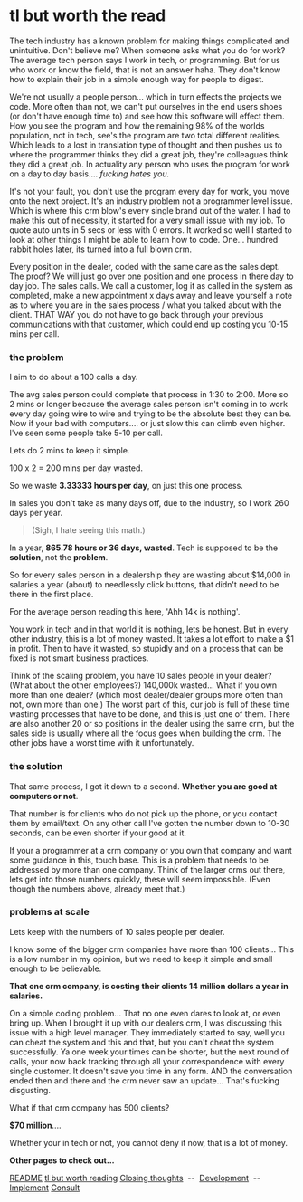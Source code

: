 # tl but worth the read

The tech industry has a known problem for making things complicated and unintuitive. Don't believe me? When someone asks what you do for work? The average tech person says I work in tech, or programming. But for us who work or know the field, that is not an answer haha. They don't know how to explain their job in a simple enough way for people to digest.

We're not usually a people person... which in turn effects the projects we code. More often than not, we can't put ourselves in the end users shoes (or don't have enough time to) and see how this software will effect them. How you see the program and how the remaining 98% of the worlds population, not in tech, see's the program are two total different realities. Which leads to a lost in translation type of thought and then pushes us to where the programmer thinks they did a great job, they're colleagues think they did a great job. In actuality any person who uses the program for work on a day to day basis.... _fucking hates you._

It's not your fault, you don't use the program every day for work, you move onto the next project. It's an industry problem not a programmer level issue. Which is where this crm blow's every single brand out of the water. I had to make this out of necessity, it started for a very small issue with my job. To quote auto units in 5 secs or less with 0 errors. It worked so well I started to look at other things I might be able to learn how to code. One... hundred rabbit holes later, its turned into a full blown crm.

Every position in the dealer, coded with the same care as the sales dept. The proof? We will just go over one position and one process in there day to day job. The sales calls. We call a customer, log it as called in the system as completed, make a new appointment x days away and leave yourself a note as to where you are in the sales process / what you talked about with the client. THAT WAY you do not have to go back through your previous communications with that customer, which could end up costing you 10-15 mins per call.

### the problem

I aim to do about a 100 calls a day.

The avg sales person could complete that process in 1:30 to 2:00. More so 2 mins or longer because the average sales person isn't coming in to work every day going wire to wire and trying to be the absolute best they can be. Now if your bad with computers.... or just slow this can climb even higher. I've seen some people take 5-10 per call.

Lets do 2 mins to keep it simple.

100 x 2 = 200 mins per day wasted.

So we waste **3.33333 hours per day**, on just this one process.

In sales you don't take as many days off, due to the industry, so I work 260 days per year.

> (Sigh, I hate seeing this math.)

In a year, **865.78 hours or 36 days, wasted**. Tech is supposed to be the **solution**, not the **problem**.

So for every sales person in a dealership they are wasting about $14,000 in salaries a year (about) to needlessly click buttons, that didn't need to be there in the first place.

For the average person reading this here, 'Ahh 14k is nothing'.

You work in tech and in that world it is nothing, lets be honest. But in every other industry, this is a lot of money wasted. It takes a lot effort to make a $1 in profit. Then to have it wasted, so stupidly and on a process that can be fixed is not smart business practices.

Think of the scaling problem, you have 10 sales people in your dealer? (What about the other employees?) 140,000k wasted... What if you own more than one dealer? (which most dealer/dealer groups more often than not, own more than one.) The worst part of this, our job is full of these time wasting processes that have to be done, and this is just one of them. There are also another 20 or so positions in the dealer using the same crm, but the sales side is usually where all the focus goes when building the crm. The other jobs have a worst time with it unfortunately.

### the solution

That same process, I got it down to a second. **Whether you are good at computers or not**.

That number is for clients who do not pick up the phone, or you contact them by email/text. On any other call I've gotten the number down to 10-30 seconds, can be even shorter if your good at it.

If your a programmer at a crm company or you own that company and want some guidance in this, touch base. This is a problem that needs to be addressed by more than one company. Think of the larger crms out there, lets get into those numbers quickly, these will seem impossible. (Even though the numbers above, already meet that.)

### problems at scale

Lets keep with the numbers of 10 sales people per dealer.

I know some of the bigger crm companies have more than 100 clients... This is a low number in my opinion, but we need to keep it simple and small enough to be believable.

**That one crm company, is costing their clients 14 million dollars a year in salaries.**

On a simple coding problem... That no one even dares to look at, or even bring up. When I brought it up with our dealers crm, I was discussing this issue with a high level manager. They immediately started to say, well you can cheat the system and this and that, but you can't cheat the system successfully. Ya one week your times can be shorter, but the next round of calls, your now back tracking through all your correspondence with every single customer. It doesn't save you time in any form. AND the conversation ended then and there and the crm never saw an update... That's fucking disgusting.

What if that crm company has 500 clients?

**$70 million**....

Whether your in tech or not, you cannot deny it now, that is a lot of money.

**Other pages to check out...**

  <p>
      <a href="https://github.com/8an3/AutomotiveCRM/README.md">README</a>
    <a href="https://github.com/8an3/AutomotiveCRM/blob/main/docs/TLBUTWORTHTHEREAD.md">tl but worth reading</a>
        <a href="https://github.com/8an3/AutomotiveCRM/blob/main/docs/CLOSING.md">Closing thoughts</a>
    &nbsp;--&nbsp;
    <a href="https://github.com/8an3/AutomotiveCRM/blob/main/docs/DEVELOPMENT.md">Development</a>
    &nbsp;--&nbsp;
    <a href="https://github.com/8an3/AutomotiveCRM/blob/main/docs/IMPLEMENATION.md">Implement</a>
        <a href="https://github.com/8an3/AutomotiveCRM/blob/main/docs/CONSULT.md">Consult</a>
  </p>
